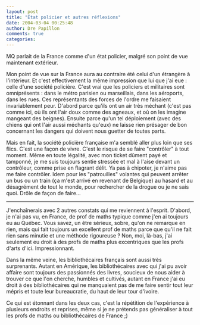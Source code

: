 ```yaml
---
layout: post
title: "État policier et autres réflexions"
date: 2004-03-04 00:25:48
author: Dre Papillon
comments: true
categories: 
---
```



MQ parlait  de la France comme d'un état policier, malgré son point de vue maintenant extérieur.

Mon point de vue sur la France aura au contraire été celui d'un étrangère à l'intérieur.  Et c'est effectivement la même impression que lui que j'ai eue : celle d'une société policière.  C'est vrai que les policiers et militaires sont omniprésents : dans le métro parisien ou marseillais, dans les aéroports, dans les rues.  Ces représentants des forces de l'ordre me faisaient invariablement peur.  D'abord parce qu'ils ont un air très méchant (c'est pas comme ici, où ils ont l'air doux comme des agneaux, et où on les imagine mangeant des beignes).  Ensuite parce qu'un tel déploiement (avec des chiens qui ont l'air aussi méchants qu'eux) ne laisse rien présager de bon concernant les dangers qui doivent nous guetter de toutes parts.

Mais en fait, la société policière française m'a semblé aller plus loin que ses flics.  C'est une façon de vivre.  C'est le risque de se faire "contrôler" à tout moment.  Même en toute légalité, avec mon ticket dûment payé et tamponné, je me suis toujours sentie stressée et mal à l'aise devant un contrôleur, comme prise en flagrant délit.  Ya pas à chipoter, je n'aime pas me faire contrôler.  Idem pour les "patrouilles" volantes qui peuvent arrêter un bus ou un train (ça m'est arrivé en revenant de Belgique) au hasard et au désagrément de tout le monde, pour rechercher de la drogue ou je ne sais quoi.  Drôle de façon de faire...

***

J'enchaînerais avec 2 autres constats qui me reviennent à l'esprit.  D'abord, je n'ai pas vu, en France, de prof de maths typique comme j'en ai toujours eu au Québec.  Vous savez, un être sérieux, sobre, qu'on ne remarque en rien, mais qui fait toujours un excellent prof de maths parce que qu'il ne fait rien sans minutie et une méthode rigoureuse ?  Non, moi, là-bas, j'ai seulement eu droit à des profs de maths plus excentriques que les profs d'arts d'ici.  Impressionnant.

Dans la même veine, les bibliothécaires français sont aussi très surprenants.  Autant en Amérique, les bibliothécaires avec qui j'ai pu avoir affaire sont toujours des passionnés des livres, soucieux de nous aider à trouver ce que l'on cherche, humbles et cultivés, autant en France j'ai eu droit à des bibliothécaires qui ne manquaient pas de me faire sentir tout leur mépris et toute leur bureaucratie, du haut de leur tour d'ivoire.

Ce qui est étonnant dans les deux cas, c'est la répétition de l'expérience à plusieurs endroits et reprises, même si je ne prétends pas généraliser à tout les profs de maths ou bibliothécaires de France ;)